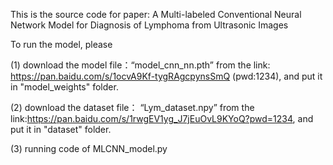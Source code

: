 This is the source code for paper: A Multi-labeled Conventional Neural Network Model for Diagnosis of Lymphoma from Ultrasonic Images

To run the model, please

(1) download the model file：“model_cnn_nn.pth” from the link: https://pan.baidu.com/s/1ocvA9Kf-tygRAgcpynsSmQ  (pwd:1234), and put it in "model_weights" folder.

(2) download the dataset file： “Lym_dataset.npy” from the link:https://pan.baidu.com/s/1rwgEV1yg_J7jEuOvL9KYoQ?pwd=1234, and put it in "dataset" folder.

(3) running code of MLCNN_model.py 
